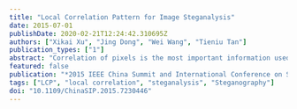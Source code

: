 ```yaml
---
title: "Local Correlation Pattern for Image Steganalysis"
date: 2015-07-01
publishDate: 2020-02-21T12:24:42.310695Z
authors: ["Xikai Xu", "Jing Dong", "Wei Wang", "Tieniu Tan"]
publication_types: ["1"]
abstract: "Correlation of pixels is the most important information used for image steganalysis. Current methods often consider some special types of relationships among neighboring pixels. In this paper, we propose a general descriptor to consider the correlation of pixels comprehensively. We consider the correlation of pixels in an adjacency pattern as a local correlation pattern (LCP). The LCP descriptor is proposed to embrace different local correlation patterns and represent each pattern by mapping the relative values of pixels in the pattern to a numerical value. Then, histograms of LCP values are taken as features for steganalysis. The LCP descriptor also can be used for describing the correlation of elements in the residual image obtained by image filtering. Experiments show that our constructed feature set based on the LCP descriptor outperforms a state-of-The-Art method on detecting three popular steganographic algorithms."
featured: false
publication: "*2015 IEEE China Summit and International Conference on Signal and Information Processing, ChinaSIP 2015 - Proceedings*"
tags: ["LCP", "local correlation", "steganalysis", "Steganography"]
doi: "10.1109/ChinaSIP.2015.7230446"
---
```


